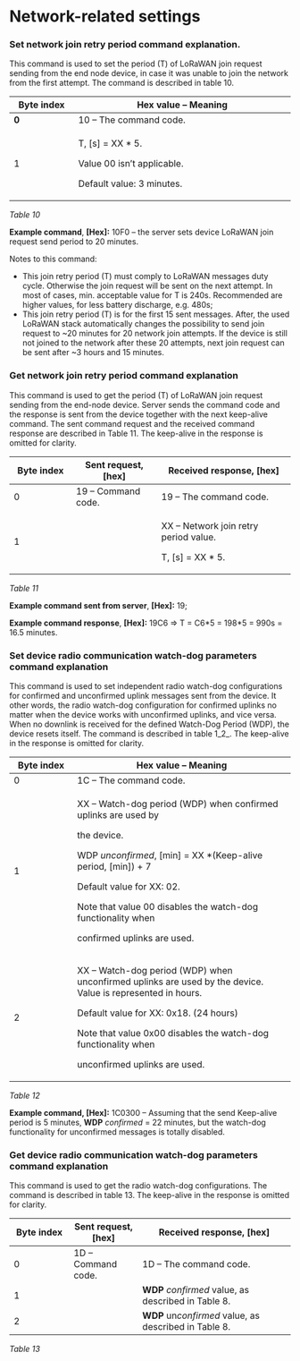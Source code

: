 # Network-related settings

### **Set network join retry period command explanation.** <a href="#set-network-join-retry-period-command-explanation" id="set-network-join-retry-period-command-explanation"></a>

This command is used to set the period (T) of LoRaWAN join request sending from the end node device, in case it was unable to join the network from the first attempt. The command is described in table 10.

<table><thead><tr><th width="150">Byte index</th><th width="632.4285714285713">Hex value – Meaning</th></tr></thead><tbody><tr><td><strong>0</strong></td><td>10 – The command code.</td></tr><tr><td>1</td><td><p>T, [s] = XX * 5. </p><p>Value 00 isn’t applicable. </p><p>Default value: 3 minutes.</p></td></tr></tbody></table>

_Table 10_

**Example command**, **\[Hex]:** 10F0 – the server sets device LoRaWAN join request send period to 20 minutes.

Notes to this command:

* This join retry period (T) must comply to LoRaWAN messages duty cycle. Otherwise the join request will be sent on the next attempt. In most of cases, min. acceptable value for T is 240s. Recommended are higher values, for less battery discharge, e.g. 480s;
* This join retry period (T) is for the first 15 sent messages. After, the used LoRaWAN stack automatically changes the possibility to send join request to \~20 minutes for 20 network join attempts. If the device is still not joined to the network after these 20 attempts, next join request can be sent after \~3 hours and 15 minutes.

### **Get network join retry period command explanation** <a href="#get-network-join-retry-period-command-explanation" id="get-network-join-retry-period-command-explanation"></a>

This command is used to get the period (T) of LoRaWAN join request sending from the end-node device. Server sends the command code and the response is sent from the device together with the next keep-alive command. The sent command request and the received command response are described in Table 11. The keep-alive in the response is omitted for clarity.

<table><thead><tr><th width="150">Byte index</th><th width="198">Sent request, [hex]</th><th width="374.992700729927">Received response, [hex]</th></tr></thead><tbody><tr><td>0</td><td>19 – Command code.</td><td>19 – The command code.</td></tr><tr><td>1</td><td></td><td><p>XX – Network join retry period value. </p><p>T, [s] = XX * 5.</p></td></tr></tbody></table>

_Table 11_

**Example command sent from server**, **\[Hex]:** 19;

**Example command response**, **\[Hex]:** 19C6 => T = C6\*5 = 198\*5 = 990s = 16.5 minutes.

### **Set device radio communication watch-dog parameters command explanation** <a href="#set-device-radio-communication-watch-dog-parameters-command-explanation" id="set-device-radio-communication-watch-dog-parameters-command-explanation"></a>

This command is used to set independent radio watch-dog configurations for confirmed and unconfirmed uplink messages sent from the device. It other words, the radio watch-dog configuration for confirmed uplinks no matter when the device works with unconfirmed uplinks, and vice versa. When no downlink is received for the defined Watch-Dog Period (WDP), the device resets itself. The command is described in table 1_2_. The keep-alive in the response is omitted for clarity.

<table><thead><tr><th width="150">Byte index</th><th width="637.4285714285713">Hex value – Meaning</th></tr></thead><tbody><tr><td>0</td><td>1C – The command code.</td></tr><tr><td>1</td><td><p>XX – Watch-dog period (WDP) when confirmed uplinks are used by </p><p>the device.</p><p>WDP <em>unconfirmed</em>, [min] = XX *(Keep-alive period, [min]) + 7</p><p>Default value for XX: 02.</p><p>Note that value 00 disables the watch-dog functionality when</p><p>confirmed uplinks are used.</p></td></tr><tr><td>2</td><td><p>XX – Watch-dog period (WDP) when unconfirmed uplinks are used by the device. Value is represented in hours.</p><p>Default value for XX: 0x18. (24 hours)</p><p>Note that value 0x00 disables the watch-dog functionality when </p><p>unconfirmed uplinks are used.</p></td></tr></tbody></table>

_Table 12_

**Example command, \[Hex]:** 1C0300 – Assuming that the send Keep-alive period is 5 minutes, **WDP** _confirmed_ = 22 minutes, but the watch-dog functionality for unconfirmed messages is totally disabled.

### **Get device radio communication watch-dog parameters command explanation** <a href="#get-device-radio-communication-watch-dog-parameters-command-explanation" id="get-device-radio-communication-watch-dog-parameters-command-explanation"></a>

This command is used to get the radio watch-dog configurations. The command is described in table 13. The keep-alive in the response is omitted for clarity.

<table><thead><tr><th width="161.04501358168415">Byte index</th><th width="150">Sent request, [hex]</th><th width="490.7335088381374">Received response, [hex]</th></tr></thead><tbody><tr><td>0</td><td>1D – Command code.</td><td>1D – The command code.</td></tr><tr><td>1</td><td></td><td><strong>WDP</strong> <em>confirmed</em> value, as described in Table 8.</td></tr><tr><td>2</td><td></td><td><strong>WDP</strong> un<em>confirmed</em> value, as described in Table 8.</td></tr></tbody></table>

_Table 13_
